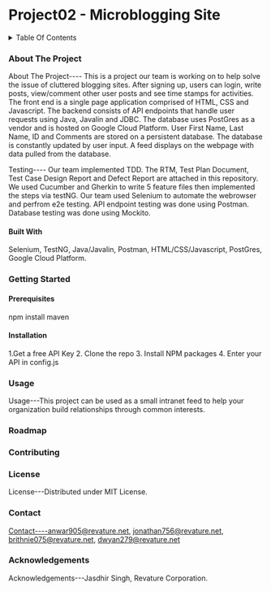 # Project02 - Microblogging Site

<details>
<summary>Table Of Contents</summary>
<ol dir="auto">
<li type="I"><a href="#about-the-project">About The Project</a></li>
<ul dir="auto">
<li><a href="#built-with">Built With</a></li>
</ul>
<li type="I"><a href="#getting-started">Getting Started</a></li>
<ul dir="auto">
<li><a href="#prerequisites">Prerequisites</a></li>
<li><a href="#installation">Installation</a></li>
</ul>
<li type="I"><a href="#usage">Usage</a></li>
<li type="I"><a href="#roadmap">Roadmap</a></li>
<li type="I"><a href="#contributing">Contributing</a></li>
<li type="I"><a href="#license">License</a></li>
<li type="I"><a href="#contact">Contact</a></li>
<li type="I"><a href="#acknowledgements">Acknowledgements</a></li>
</ol>
</details>

### About The Project
About The Project----
This is a project our team is working on to help solve the issue of cluttered blogging sites. After signing up, users can login, write posts, view/comment other user posts and see time stamps for activities.
The front end is a single page application comprised of HTML, CSS and Javascript. The backend consists of API endpoints that handle user requests using Java, Javalin and JDBC. The database uses PostGres as a vendor and is hosted on Google Cloud Platform.
User First Name, Last Name, ID and Comments are stored on a persistent database. The database is constantly updated by user input. A feed displays on the webpage with data pulled from the database.

Testing---- Our team implemented TDD. The RTM, Test Plan Document, Test Case Design Report and Defect Report are attached in this repository. We used Cucumber and Gherkin to write 5 feature files then implemented the steps via testNG. Our team used Selenium to automate the webrowser and perfrom e2e testing. API endpoint testing was done using Postman. Database testing was done using Mockito.

#### Built With
Selenium,
TestNG,
Java/Javalin,
Postman,
HTML/CSS/Javascript,
PostGres,
Google Cloud Platform.


### Getting Started

#### Prerequisites
npm install maven

#### Installation
1.Get a free API Key
2. Clone the repo
3. Install NPM packages
4. Enter your API in config.js

### Usage
Usage---This project can be used as a small intranet feed to help your organization build relationships through common interests. 

### Roadmap

### Contributing

### License
License---Distributed under MIT License. 

### Contact
Contact----anwar905@revature.net, jonathan756@revature.net, brithnie075@revature.net, dwyan279@revature.net

### Acknowledgements
Acknowledgements---Jasdhir Singh, Revature Corporation.
